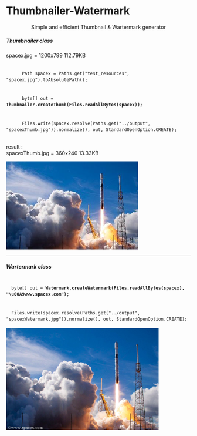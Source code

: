 # Thumbnailer-Watermark
<div>
  <p style="text-align: center">Simple and efficient Thumbnail & Wartermark generator </p>

  <div>
    <h5>Thumbnailer class</h5>
    <p>spacex.jpg = 1200x799 112.79KB </p>
    <code> 
      Path spacex = Paths.get("test_resources", "spacex.jpg").toAbsolutePath();
    </code></br>
    <code>
      byte[] out = <b>Thumbnailer.createThumb(Files.readAllBytes(spacex)); </b>
    </code></br>
    <code>
      Files.write(spacex.resolve(Paths.get("../output", "spacexThumb.jpg")).normalize(), out, StandardOpenOption.CREATE);
    </code></br>
    <p>result : <br/>spacexThumb.jpg = 360x240 13.33KB </p>
    <img src="Thumbnailer-Watermark/test_resources/output/spacexThumb.jpg" >
  </div>
</div>
<hr/>
<div>
  <h5>Wartermark class</h5>
  <code>
  byte[] out = <b>Watermark.createWatermark(Files.readAllBytes(spacex), "\u00A9www.spacex.com");</b>
  </code></br>
  <code>
  Files.write(spacex.resolve(Paths.get("../output", "spacexWatermark.jpg")).normalize(), out, StandardOpenOption.CREATE);
 </code></br>
 <img src="Thumbnailer-Watermark/test_resources/output/spacexWatermark.jpg" style="width: 26rem;">
</div>
